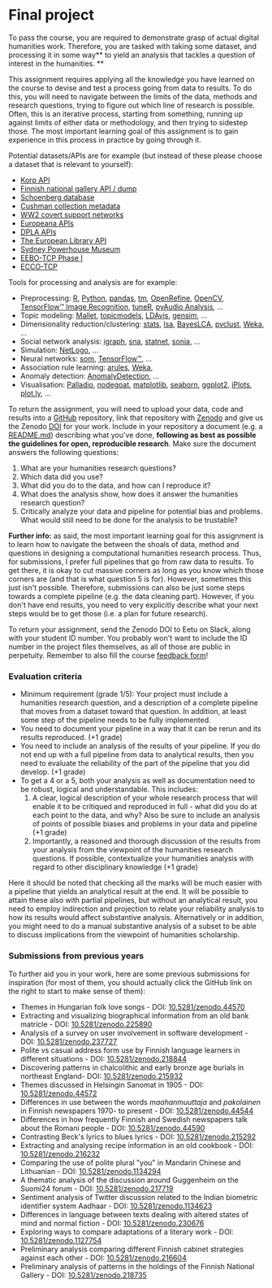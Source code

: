 # Final project

To pass the course, you are required to demonstrate grasp of actual digital humanities work. Therefore, you are tasked with taking some dataset, and processing it in some way** to yield an analysis that tackles a question of interest in the humanities. **

This assignment requires applying all the knowledge you have learned on the course to devise and test a process going from data to results. To do this, you will need to navigate between the limits of the data, methods and research questions, trying to figure out which line of research is possible. Often, this is an iterative process, starting from something, running up against limits of either data or methodology, and then trying to sidestep those. The most important learning goal of this assignment is to gain experience in this process in practice by going through it.

Potential datasets/APIs are for example (but instead of these please choose a dataset that is relevant to yourself):

* [Korp API](https://kitwiki.csc.fi/twiki/bin/view/FinCLARIN/KielipankkiHelpKorpWebService)
* [Finnish national gallery API / dump](http://kokoelmat.fng.fi/api/v2support/docs/#/download)
* [Schoenberg database](http://dla.library.upenn.edu/dla/schoenberg/ancillary.html?id=dla/schoenberg/data)
* [Cushman collection metadata](https://github.com/iulibdcs/cushman\_photos)
* [WW2 covert support networks](http://programminghistorian.org/lessons/creating-network-diagrams-from-historical-sources#about-the-case-study)
* [Europeana APIs](http://labs.europeana.eu/api)
* [DPLA APIs](http://dp.la/info/developers/codex/)
* [The European Library API](http://www.theeuropeanlibrary.org/confluence/display/developers/API+Documentation)
* [Sydney Powerhouse Museum](http://www.powerhousemuseum.com/collection/database/download.php)
* [EEBO-TCP Phase I](http://www.bodleian.ox.ac.uk/eebotcp/)
* [ECCO-TCP](http://www.textcreationpartnership.org/tcp-ecco/)

Tools for processing and analysis are for example:

* Preprocessing: [R](https://www.r-project.org), [Python](https://www.python.org), [pandas](http://pandas.pydata.org), [tm](https://cran.r-project.org/web/packages/tm/index.html), [OpenRefine](http://openrefine.org), [OpenCV](http://opencv.org), [TensorFlow™ Image Recognition](https://www.tensorflow.org/versions/master/tutorials/image\_recognition/index.html), [tuneR](https://cran.r-project.org/web/packages/tuneR/index.html), [pyAudio Analysis](https://github.com/tyiannak/pyAudioAnalysis), ...
* Topic modeling: [Mallet](http://mallet.cs.umass.edu), [topicmodels](https://cran.r-project.org/web/packages/topicmodels/index.html), [LDAvis](https://cran.r-project.org/web/packages/LDAvis/index.html), [gensim](https://radimrehurek.com/gensim/), ...
* Dimensionality reduction/clustering: [stats](https://stat.ethz.ch/R-manual/R-devel/library/stats/html/00Index.html), [lsa](https://cran.r-project.org/web/packages/lsa/index.html), [BayesLCA](https://cran.r-project.org/web/packages/BayesLCA/index.html), [pvclust](https://cran.r-project.org/web/packages/pvclust/index.html), [Weka](http://www.cs.waikato.ac.nz/ml/weka/), ...
* Social network analysis: [igraph](http://igraph.org), [sna](https://cran.r-project.org/web/packages/sna/index.html), [statnet](https://cran.r-project.org/web/packages/statnet/index.html), [sonia](http://web.stanford.edu/group/sonia/index.html), …
* Simulation: [NetLogo](https://ccl.northwestern.edu/netlogo/), ...
* Neural networks: [som](https://cran.r-project.org/web/packages/som/index.html), [TensorFlow™](http://www.tensorflow.org), ...
* Association rule learning: [arules](https://cran.r-project.org/web/packages/arules/index.html), [Weka](http://www.cs.waikato.ac.nz/ml/weka/),
* Anomaly detection: [AnomalyDetection](https://github.com/twitter/AnomalyDetection), ...
* Visualisation: [Palladio](http://palladio.designhumanities.org), [nodegoat](http://nodegoat.net), [matplotlib](http://matplotlib.org), [seaborn](https://seaborn.pydata.org/index.html), [ggplot2](http://ggplot2.org), [iPlots](https://cran.r-project.org/web/packages/iplots/index.html), [plot.ly](https://plot.ly), ...

To return the assignment, you will need to upload your data, code and results into a [GitHub](http://github.com) repository, link that repository with [Zenodo](https://zenodo.org) and give us the Zenodo [DOI](https://www.doi.org) for your work. Include in your repository a document (e.g. a [README.md](https://help.github.com/articles/about-readmes/)) describing what you've done, **following as best as possible the guidelines for open, reproducible research**. Make sure the document answers the following questions:

1. What are your humanities research questions?
2. Which data did you use?
3. What did you do to the data, and how can I reproduce it?
4. What does the analysis show, how does it answer the humanities research question?
5. Critically analyze your data and pipeline for potential bias and problems. What would still need to be done for the analysis to be trustable?

**Further info:** as said, the most important learning goal for this assignment is to learn how to navigate the between the shoals of data, method and questions in designing a computational humanities research process. Thus, for submissions, I prefer full pipelines that go from raw data to results. To get there, it is okay to cut massive corners as long as you know which those corners are (and that is what question 5 is for). However, sometimes this just isn't possible. Therefore, submissions can also be just some steps towards a complete pipeline (e.g. the data cleaning part). However, if you don't have end results, you need to very explicitly describe what your next steps would be to get those (i.e. a plan for future research).

To return your assignment, send the Zenodo DOI to Eetu on Slack, along with your student ID number. You probably won't want to include the ID number in the project files themselves, as all of those are public in perpetuity. Remember to also fill the course [feedback form](https://goo.gl/forms/vXqu71qRJG6uzHgG2)!

### Evaluation criteria

* Minimum requirement (grade 1/5): Your project must include a humanities research question, and a description of a complete pipeline that moves from a dataset toward that question. In addition, at least some step of the pipeline needs to be fully implemented.
* You need to document your pipeline in a way that it can be rerun and its results reproduced. (+1 grade)
* You need to include an analysis of the results of your pipeline. If you do not end up with a full pipeline from data to analytical results, then you need to evaluate the reliability of the part of the pipeline that you did develop. (+1 grade)
* To get a 4 or a 5, both your analysis as well as documentation need to be robust, logical and understandable. This includes:
  1. A clear, logical description of your whole research process that will enable it to be critiqued and reproduced in full - what did you do at each point to the data, and why? Also be sure to include an analysis of points of possible biases and problems in your data and pipeline (+1 grade)
  2. Importantly, a reasoned and thorough discussion of the results from your analysis from the viewpoint of the humanities research questions. If possible, contextualize your humanities analysis with regard to other disciplinary knowledge (+1 grade)

Here it should be noted that checking all the marks will be much easier with a pipeline that yields an analytical result at the end. It will be possible to attain these also with partial pipelines, but without an analytical result, you need to employ indirection and projection to relate your reliability analysis to how its results would affect substantive analysis. Alternatively or in addition, you might need to do a manual substantive analysis of a subset to be able to discuss implications from the viewpoint of humanities scholarship.

### Submissions from previous years

To further aid you in your work, here are some previous submissions for inspiration (for most of them, you should actually click the GitHub link on the right to start to make sense of them):

* Themes in Hungarian folk love songs - DOI: [10.5281/zenodo.44570](http://doi.org/10.5281/zenodo.44570)
* Extracting and visualizing biographical information from an old bank matricle - DOI: [10.5281/zenodo.225890](http://doi.org/10.5281/zenodo.225890)
* Analysis of a survey on user involvement in software development - DOI: [10.5281/zenodo.237727](https://doi.org/10.5281/zenodo.237727)
* Polite vs casual address form use by Finnish language learners in different situations - DOI: [10.5281/zenodo.218844](https://doi.org/10.5281/zenodo.218844)
* Discovering patterns in chalcolithic and early bronze age burials in northeast England- DOI: [10.5281/zenodo.215932](https://doi.org/10.5281/zenodo.215932)
* Themes discussed in Helsingin Sanomat in 1905 - DOI: [10.5281/zenodo.44572](http://doi.org/10.5281/zenodo.44572)
* Differences in use between the words _maahanmuuttaja_ and _pakolainen_ in Finnish newspapers 1970- to present - DOI: [10.5281/zenodo.44544](http://doi.org/10.5281/zenodo.44544)
* Differences in how frequently Finnish and Swedish newspapers talk about the Romani people - DOI: [10.5281/zenodo.44590](http://doi.org/10.5281/zenodo.44590)
* Contrasting Beck's lyrics to blues lyrics - DOI: [10.5281/zenodo.215292](http://doi.org/10.5281/zenodo.215292)
* Extracting and analysing recipe information in an old cookbook - DOI: [10.5281/zenodo.216232](https://doi.org/10.5281/zenodo.216232)
* Comparing the use of polite plural "you" in Mandarin Chinese and Lithuanian - DOI: [10.5281/zenodo.1134294](https://doi.org/10.5281/zenodo.1134294)
* A thematic analysis of the discussion around Guggenheim on the Suomi24 forum - DOI: [10.5281/zenodo.217719](https://doi.org/10.5281/zenodo.217719)
* Sentiment analysis of Twitter discussion related to the Indian biometric identifier system Aadhaar - DOI: [10.5281/zenodo.1134623](https://doi.org/10.5281/zenodo.1134623)
* Differences in language between texts dealing with altered states of mind and normal fiction - DOI: [10.5281/zenodo.230676](https://doi.org/10.5281/zenodo.230676)
* Exploring ways to compare adaptations of a literary work - DOI: [10.5281/zenodo.1127754](http://doi.org/10.5281/zenodo.1127754)
* Preliminary analysis comparing different Finnish cabinet strategies against each other - DOI: [10.5281/zenodo.216604](https://doi.org/10.5281/zenodo.216604)
* Preliminary analysis of patterns in the holdings of the Finnish National Gallery - DOI: [10.5281/zenodo.218735](https://doi.org/10.5281/zenodo.218735)
